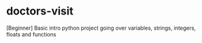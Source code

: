 # doctors-visit
[Beginner] Basic intro python project going over variables, strings, integers, floats and functions
